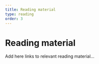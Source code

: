 ```yaml
---
title: Reading material
type: reading
order: 3
---
```


# Reading material

Add here links to relevant reading material...